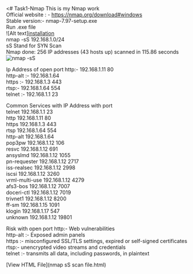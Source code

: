 <# Task1-Nmap
This is my Nmap work
<br>
Official website : - https://nmap.org/download#windows
<br>
Stable version:-  nmap-7.97-setup.exe
<br>
Run .exe file
<br>
![Alt text][installation](https://github.com/user-attachments/assets/5b603e60-3949-4b44-b9c0-f629204539e8)
<br>
 nmap -sS 192.168.1.0/24
<br>
 sS Stand for SYN Scan
<br>
Nmap done: 256 IP addresses (43 hosts up) scanned in 115.86 seconds
<br>
![nmap -sS](https://github.com/user-attachments/assets/c5f4e608-be1b-4e76-a1e9-de7dacfe0a02)
<br>

Ip Address of open port
http:-  192.168.1.11  80
<br>
http-alt :- 192.168.1.64
<br>
https :- 192.168.1.3  443
<br>
rtsp:- 192.168.1.64   554
<br>
telnet :- 192.168.1.1  23

Common Services with IP Address with port
<br>
telnet 192.168.1.1  23
<br>
http 192.168.1.11  80
<br>
https 192.168.1.3  443
<br>
rtsp 192.168.1.64   554
<br>
http-alt 192.168.1.64
<br>
pop3pw 192.168.1.12   106
<br>
resvc 192.168.1.12   691
<br>
ansyslmd 192.168.1.12   1055
<br>
pn-requester 192.168.1.12  2717
<br>
iss-realsec 192.168.1.12  2998
<br>
iscsi  192.168.1.12 3260
<br>
vrml-multi-use 192.168.1.12 4279
<br>
afs3-bos 192.168.1.12 7007
<br>
doceri-ctl  192.168.1.12  7019
<br>
trivnet1  192.168.1.12 8200
<br>
ff-sm  192.168.1.15  1091
<br>
klogin  192.168.1.17  547
<br>
unknown  192.168.1.12   19801


Risk with open port
http:-  Web vulnerabilities 
<br>
http-alt :- Exposed admin panels
<br>
https :- misconfigured SSL/TLS settings, expired or self-signed certificates
<br>
rtsp:- unencrypted video streams and credentials
<br>
telnet :- transmits all data, including passwords, in plaintext
<br>

[View HTML File](nmap sS scan file.html)

